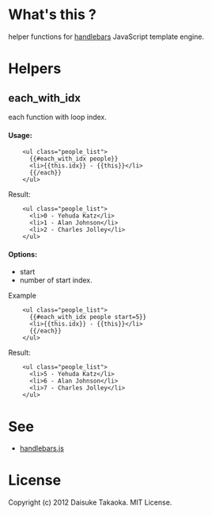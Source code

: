 What's this ?
===============
helper functions for [handlebars](http://handlebarsjs.com/) JavaScript template engine.


Helpers
=======

each\_with\_idx
----------------
each function with loop index.

#### Usage:

        <ul class="people_list">
          {{#each_with_idx people}}
          <li>{{this.idx}} - {{this}}</li>
          {{/each}}
        </ul>

Result:

        <ul class="people_list">
          <li>0 - Yehuda Katz</li>
          <li>1 - Alan Johnson</li>
          <li>2 - Charles Jolley</li>
        </ul>

#### Options:

- start
 - number of start index.

Example

        <ul class="people_list">
          {{#each_with_idx people start=5}}
          <li>{{this.idx}} - {{this}}</li>
          {{/each}}
        </ul>

Result:

        <ul class="people_list">
          <li>5 - Yehuda Katz</li>
          <li>6 - Alan Johnson</li>
          <li>7 - Charles Jolley</li>
        </ul>



See
====
- [handlebars.js](http://handlebarsjs.com/)


License
========
Copyright (c) 2012 Daisuke Takaoka. 
MIT License.
